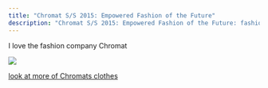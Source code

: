 ```yaml
---
title: "Chromat S/S 2015: Empowered Fashion of the Future"
description: "Chromat S/S 2015: Empowered Fashion of the Future: fashion"
---
```

I love the fashion company Chromat           

<img src="/Blog/img/cromat.png" class="pic">

<a class="moreinfo" href="https://chromat.co/blogs/news/63131779-chromat-ss16-momentum"> look at more of Chromats clothes</a>

